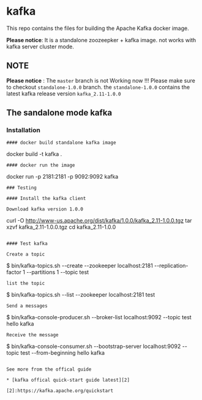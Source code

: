 # kafka
This repo contains the files for building the Apache Kafka docker image.

**Please notice**: It is a standalone zoozeepker + kafka image. not works with kafka server cluster mode. 

## NOTE

**Please notice** : The `master` branch is not Working now !!!  Please make sure to checkout `standalone-1.0.0` branch. the `standalone-1.0.0` contains the latest kafka release version `kafka_2.11-1.0.0`


## The sandalone mode kafka 

###  Installation 

```
#### docker build standalone kafka image

```
docker build -t kafka .
```
#### docker run the image

```
docker run -p 2181:2181 -p 9092:9092 kafka
```
### Testing 

#### Install the kafka client

Download kafka version 1.0.0

```
curl -O http://www-us.apache.org/dist/kafka/1.0.0/kafka_2.11-1.0.0.tgz
tar xzvf kafka_2.11-1.0.0.tgz
cd kafka_2.11-1.0.0
```

#### Test kafka

Create a topic

```
$ bin/kafka-topics.sh --create --zookeeper localhost:2181 --replication-factor 1 --partitions 1 --topic test
```
list the topic

```
$ bin/kafka-topics.sh --list --zookeeper localhost:2181
test
```
Send a messages

```
$ bin/kafka-console-producer.sh --broker-list localhost:9092 --topic test
hello kafka
```
Receive the message

```
$ bin/kafka-console-consumer.sh --bootstrap-server localhost:9092 --topic test --from-beginning
hello kafka
```

See more from the offical guide 

* [kafka offical quick-start guide latest][2]

[2]:https://kafka.apache.org/quickstart
